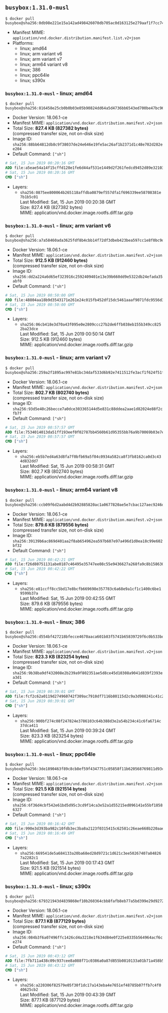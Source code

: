 ## `busybox:1.31.0-musl`

```console
$ docker pull busybox@sha256:0db98e221e15a142ad498426070db705ac0d163125e279aaf1f7cc74a9010de8
```

-	Manifest MIME: `application/vnd.docker.distribution.manifest.list.v2+json`
-	Platforms:
	-	linux; amd64
	-	linux; arm variant v6
	-	linux; arm variant v7
	-	linux; arm64 variant v8
	-	linux; 386
	-	linux; ppc64le
	-	linux; s390x

### `busybox:1.31.0-musl` - linux; amd64

```console
$ docker pull busybox@sha256:816458e25cb0b0b03e05b90824dd64a5d4736bb6543ed700be47bc963bbd06a2
```

-	Docker Version: 18.06.1-ce
-	Manifest MIME: `application/vnd.docker.distribution.manifest.v2+json`
-	Total Size: **827.4 KB (827382 bytes)**  
	(compressed transfer size, not on-disk size)
-	Image ID: `sha256:88bb64812db8c9f38037de24e646e19fe5ac26af1b2371d1c48e702d282ee204`
-	Default Command: `["sh"]`

```dockerfile
# Sat, 15 Jun 2019 00:20:16 GMT
ADD file:a5eae54a14f15cffd128e1fe6d44af531e1449d2f261fedcd9452d89e3210314 in / 
# Sat, 15 Jun 2019 00:20:16 GMT
CMD ["sh"]
```

-	Layers:
	-	`sha256:0875ee800064b265118affdba0879ef557dfa1f696339ee58708381e7b1b5c01`  
		Last Modified: Sat, 15 Jun 2019 00:20:38 GMT  
		Size: 827.4 KB (827382 bytes)  
		MIME: application/vnd.docker.image.rootfs.diff.tar.gzip

### `busybox:1.31.0-musl` - linux; arm variant v6

```console
$ docker pull busybox@sha256:a7a58460ada3625fdf8b4cbb14f72df3dbeb423bea597cc1e8f0bc9d66167a00
```

-	Docker Version: 18.06.1-ce
-	Manifest MIME: `application/vnd.docker.distribution.manifest.v2+json`
-	Total Size: **912.5 KB (912460 bytes)**  
	(compressed transfer size, not on-disk size)
-	Image ID: `sha256:dd2a224a6d65ef323916c2592409401e13e39b660dd9e5322db24efada35abf0`
-	Default Command: `["sh"]`

```dockerfile
# Sat, 15 Jun 2019 00:50:00 GMT
ADD file:48804aa18b9d3543171e261e24c015fb452df15dc5461aaaf9071fdc9556d3db in / 
# Sat, 15 Jun 2019 00:50:00 GMT
CMD ["sh"]
```

-	Layers:
	-	`sha256:06cb418e3d70a43f095e0e2809ccc27b2de6ffb038eb155b349cc8252ba23dce`  
		Last Modified: Sat, 15 Jun 2019 00:50:14 GMT  
		Size: 912.5 KB (912460 bytes)  
		MIME: application/vnd.docker.image.rootfs.diff.tar.gzip

### `busybox:1.31.0-musl` - linux; arm variant v7

```console
$ docker pull busybox@sha256:259a2f1895ac997e81bc34daf533d6b92e7411512fe3acf1f624f51f2870715b
```

-	Docker Version: 18.06.1-ce
-	Manifest MIME: `application/vnd.docker.distribution.manifest.v2+json`
-	Total Size: **802.7 KB (802740 bytes)**  
	(compressed transfer size, not on-disk size)
-	Image ID: `sha256:93d5e40c26becce7a0dce303365144d5e831c88ddea2aae1d82024e88f2cfb7f`
-	Default Command: `["sh"]`

```dockerfile
# Sat, 15 Jun 2019 00:57:57 GMT
ADD file:7534014013da51ff193eef0f02787bb4560b61d95355bb76a9b70069b03e7e90 in / 
# Sat, 15 Jun 2019 00:57:57 GMT
CMD ["sh"]
```

-	Layers:
	-	`sha256:eb5b7ed4a63d8fa7f0bfb69a5f04c0934a582ca8f3fb8162ca0d3c434d832dd7`  
		Last Modified: Sat, 15 Jun 2019 00:58:31 GMT  
		Size: 802.7 KB (802740 bytes)  
		MIME: application/vnd.docker.image.rootfs.diff.tar.gzip

### `busybox:1.31.0-musl` - linux; arm64 variant v8

```console
$ docker pull busybox@sha256:ccb09f6d2aabd4d2b92885820ac1a0677820ae5e7cbac127aec9246d63fb5150
```

-	Docker Version: 18.06.1-ce
-	Manifest MIME: `application/vnd.docker.distribution.manifest.v2+json`
-	Total Size: **879.6 KB (879556 bytes)**  
	(compressed transfer size, not on-disk size)
-	Image ID: `sha256:39139b6ac869d401aa2f8ab654962ea597b607e97a496d1d0ea18c99e602bf32`
-	Default Command: `["sh"]`

```dockerfile
# Sat, 15 Jun 2019 00:42:21 GMT
ADD file:f26d80751131abe0187c46495e35747ee08c55e9436627a268fa9c8b158630d0 in / 
# Sat, 15 Jun 2019 00:42:22 GMT
CMD ["sh"]
```

-	Layers:
	-	`sha256:e81ccff8cc5bd17e8bcfb669698e357783c6a68e9a1cf1c1400c6be19599b37a`  
		Last Modified: Sat, 15 Jun 2019 00:42:55 GMT  
		Size: 879.6 KB (879556 bytes)  
		MIME: application/vnd.docker.image.rootfs.diff.tar.gzip

### `busybox:1.31.0-musl` - linux; 386

```console
$ docker pull busybox@sha256:d554bf427218bfecce4670aaca601b83f5741b65839729f6c0b533bd53208091
```

-	Docker Version: 18.06.1-ce
-	Manifest MIME: `application/vnd.docker.distribution.manifest.v2+json`
-	Total Size: **823.3 KB (823254 bytes)**  
	(compressed transfer size, not on-disk size)
-	Image ID: `sha256:9b38ba9df432008e2b239a9f802351ae5d8ce45d10308a9041d839f2393ea3d1`
-	Default Command: `["sh"]`

```dockerfile
# Sat, 15 Jun 2019 00:39:01 GMT
ADD file:fcf2c62a0119d274960742f309ac7910df7116b80115d2c9a3d988241c41c2a3 in / 
# Sat, 15 Jun 2019 00:39:01 GMT
CMD ["sh"]
```

-	Layers:
	-	`sha256:900bf274c08f247824e3786103c64b388d3e2a54b234c41c6fa6714c37dca411`  
		Last Modified: Sat, 15 Jun 2019 00:39:24 GMT  
		Size: 823.3 KB (823254 bytes)  
		MIME: application/vnd.docker.image.rootfs.diff.tar.gzip

### `busybox:1.31.0-musl` - linux; ppc64le

```console
$ docker pull busybox@sha256:3de1890463f89c8cb8ef59f4347751c05858f11b620568769811d93c891f35aa
```

-	Docker Version: 18.06.1-ce
-	Manifest MIME: `application/vnd.docker.distribution.manifest.v2+json`
-	Total Size: **921.5 KB (921514 bytes)**  
	(compressed transfer size, not on-disk size)
-	Image ID: `sha256:6f36d4cbf542e61bd5d95c3cd9f14ca3e52a1d55215ed096141e55bf18586327`
-	Default Command: `["sh"]`

```dockerfile
# Sat, 15 Jun 2019 00:16:42 GMT
ADD file:990e3d393ba982c10fdb3ec3ba8a2123f0315415c62581c26eae668b220aae5f in / 
# Sat, 15 Jun 2019 00:16:49 GMT
CMD ["sh"]
```

-	Layers:
	-	`sha256:669541de5a684133a20ba68ed28d9721c1d621c3ee50267407a848267a2282c1`  
		Last Modified: Sat, 15 Jun 2019 00:17:43 GMT  
		Size: 921.5 KB (921514 bytes)  
		MIME: application/vnd.docker.image.rootfs.diff.tar.gzip

### `busybox:1.31.0-musl` - linux; s390x

```console
$ docker pull busybox@sha256:679321943d4839860ef10b260364cbb8fafb8eb77a5bd399e29d9272dce2ec1b
```

-	Docker Version: 18.06.1-ce
-	Manifest MIME: `application/vnd.docker.distribution.manifest.v2+json`
-	Total Size: **877.1 KB (877129 bytes)**  
	(compressed transfer size, not on-disk size)
-	Image ID: `sha256:084b3f6a07496ffc1426cd4a3218e1f634d84e0f225e8335b564964acf6ce274`
-	Default Command: `["sh"]`

```dockerfile
# Sat, 15 Jun 2019 00:43:12 GMT
ADD file:7fb711a438c09c937cee8a088f71c0386a0a87d855b0810133a01b71a458b53b in / 
# Sat, 15 Jun 2019 00:43:12 GMT
CMD ["sh"]
```

-	Layers:
	-	`sha256:a220306f82579e05f30f1dc17a143eba4e7651ef48785b07ffb7c4f040625cb2`  
		Last Modified: Sat, 15 Jun 2019 00:43:39 GMT  
		Size: 877.1 KB (877129 bytes)  
		MIME: application/vnd.docker.image.rootfs.diff.tar.gzip
